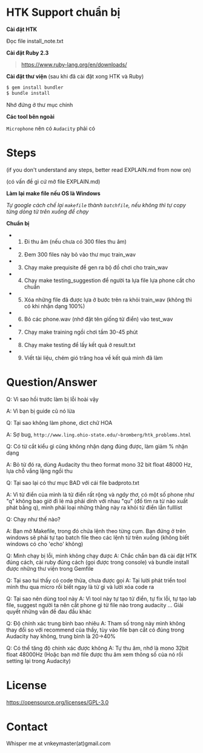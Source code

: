 # HTK Support chuẩn bị

**Cài đặt HTK**

Đọc file install_note.txt

**Cài đặt Ruby 2.3**

> https://www.ruby-lang.org/en/downloads/

**Cài đặt thư viện**
(sau khi đã cài đặt xong HTK và Ruby)

```sh
$ gem install bundler
$ bundle install
```

Nhớ đứng ở thư mục chính

**Các tool bên ngoài**

`Microphone` nên có
`Audacity` phải có

# Steps
(if you don't understand any steps, better read EXPLAIN.md from now on)

(có vấn đề gì cứ mở file EXPLAIN.md)

**Làm lại make file nếu OS là Windows**

_Tự google cách chế lại `makefile` thành `batchfile`, nếu không thì tự copy từng dòng từ trên xuống để chạy_

**Chuẩn bị**

* 1. Đi thu âm (nếu chưa có 300 files thu âm)
* 2. Đem 300 files này bỏ vào thư mục train_wav
* 3. Chạy make prequisite để gen ra bộ đồ chơi cho train_wav
* 4. Chạy make testing_suggestion để người ta lựa file lựa phone cắt cho chuẩn
* 5. Xóa những file đã được lựa ở bước trên ra khỏi train_wav (không thì có khi nhận dạng 100%)
* 6. Bỏ các phone.wav (nhớ đặt tên giống từ điển) vào test_wav
* 7. Chạy make training ngồi chơi tầm 30-45 phút
* 8. Chạy make testing để lấy kết quả ở result.txt
* 9. Viết tài liệu, chém gió trăng hoa về kết quả mình đã làm

# Question/Answer

Q: Vì sao hồi trước làm bị lỗi hoài vậy

A: Vì bạn bị guide cũ nó lừa


Q: Tại sao không làm phone, dict chữ HOA

A: Sợ bug, `http://www.ling.ohio-state.edu/~bromberg/htk_problems.html`

Q: Có từ cắt kiểu gì cũng không nhận dạng đúng được, làm giảm % nhận dạng

A: Bỏ từ đó ra, dùng Audacity thu theo format mono 32 bit float 48000 Hz, lựa chỗ vắng lặng ngồi thu


Q: Tại sao lại có thư mục BAD với cái file badproto.txt

A: Vì từ điển của mình là từ điển rất rộng và *ngây thơ*, có một số phone như "q" không bao giờ đi lẻ mà phải dính với nhau "qu" (đố tìm ra từ nào xuất phát bằng q), mình phải loại những thằng này ra khỏi từ điển lẫn fulllist


Q: Chạy như thế nào?

A: Bạn mở Makefile, trong đó chứa lệnh theo từng cụm. Bạn đứng ở trên windows sẽ phải tự tạo batch file theo các lệnh từ trên xuống (không biết windows có cho 'echo' không)

Q: Mình chạy bị lỗi, mình không chạy được
A: Chắc chắn bạn đã cài đặt HTK đúng cách, cài ruby đúng cách (gọi được trong console) và bundle install được những thư viện trong Gemfile

Q: Tại sao tui thấy có code thừa, chưa được gọi
A: Tại lười phát triển tool mình thu qua micro rồi biết ngay là từ gì và lười xóa code ra

Q: Tại sao nên dùng tool này
A: Vì tool này tự tạo từ điển, tự fix lỗi, tự tạo lab file, suggest người ta nên cắt phone gì từ file nào trong audacity ... Giải quyết những vấn đề đau đầu khác

Q: Độ chính xác trung bình bao nhiêu
A: Tham số trong này mình không thay đổi so với recommend của thầy, tùy vào file bạn cắt có đúng trong Audacity hay không, trung bình là 20->40%

Q: Có thể tăng độ chính xác được không
A: Tự thu âm, nhớ là mono 32bit float 48000Hz (Hoặc bạn mở file được thu âm xem thông số của nó rồi setting lại trong Audacity)

# License

https://opensource.org/licenses/GPL-3.0

# Contact

Whisper me at vnkeymaster(at)gmail.com
